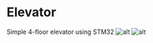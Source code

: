 # Elevator
Simple 4-floor elevator using STM32
![alt](https://user-images.githubusercontent.com/115943390/228397502-654c5590-f51a-40e5-b33e-fc4b5cc8eeaa.png)
![alt](https://user-images.githubusercontent.com/115943390/228397534-b67e96f3-2e31-4f17-af29-a93a9f5b5da3.jpg)
